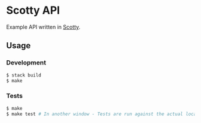 # Scotty API

Example API written in [Scotty](https://hackage.haskell.org/package/scotty).

## Usage

### Development

```bash
$ stack build
$ make
```

### Tests

```bash
$ make
$ make test # In another window - Tests are run against the actual localhost server so it must be running first
```
